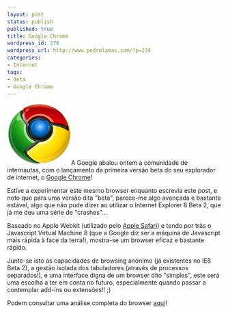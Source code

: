 ```yaml
---
layout: post
status: publish
published: true
title: Google Chrome
wordpress_id: 274
wordpress_url: http://www.pedrolamas.com/?p=274
categories:
- Internet
tags:
- Beta
- Google Chrome
---
```

[![](wp-content/uploads/2008/09/google-chrome.jpg "Google Chrome")](http://tools.google.com/chrome/)A Google abalou ontem a comunidade de internautas, com o lançamento da primeira versão beta do seu explorador de internet, o [Google Chrome](http://tools.google.com/chrome/)!

Estive a experimentar este mesmo browser enquanto escrevia este post, e noto que para uma versão dita "beta", parece-me algo avançada e bastante estável, algo que não pude dizer ao utilizar o Internet Explorer 8 Beta 2, que já me deu uma série de "crashes"...

Baseado no Apple Webkit (utilizado pelo [Apple Safari](http://www.apple.com/safari/)) e tendo por trás o Javascript Virtual Machine 8 (que a Google diz ser a máquina de Javascript mais rápida à face da terra!), mostra-se um browser eficaz e bastante rápido.

Junte-se isto as capacidades de browsing anónimo (já existentes no IE8 Beta 2), a gestão isolada dos tabuladores (através de processos separados!), e uma interface digna de um browser dito "simples", este será uma escolha a ter em conta no futuro, especialmente quando passar a contemplar add-ins ou extensões!! ;)

Podem consultar uma análise completa do browser [aqui](http://www.pplware.com/2008/09/02/analise-google-chrome-beta/)!
